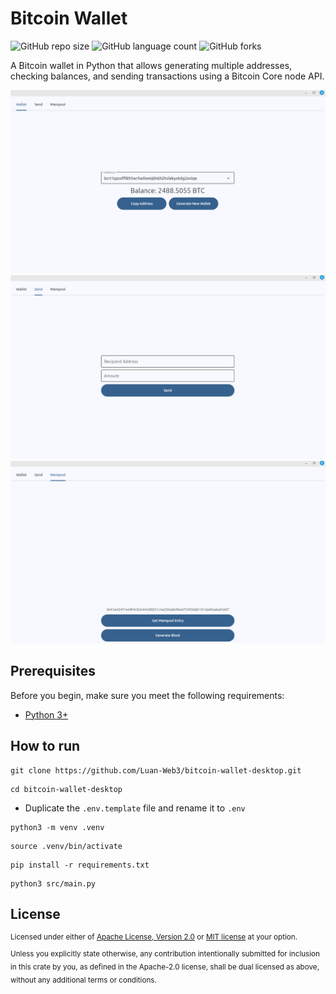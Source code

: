 Bitcoin Wallet
===========================

![GitHub repo size](https://img.shields.io/github/repo-size/Luan-Web3/bitcoin-wallet-desktop?style=for-the-badge)
![GitHub language count](https://img.shields.io/github/languages/count/Luan-Web3/bitcoin-wallet-desktop?style=for-the-badge)
![GitHub forks](https://img.shields.io/github/forks/Luan-Web3/bitcoin-wallet-desktop?style=for-the-badge)

A Bitcoin wallet in Python that allows generating multiple addresses, checking balances, and sending transactions using a Bitcoin Core node API.

![Tab Wallet](src/assets/tab_wallet.png)
![Tab Send](src/assets/tab_send.png)
![Tab Mempool](src/assets/tab_mempool.png)

## Prerequisites

Before you begin, make sure you meet the following requirements:

- [Python 3+](https://www.python.org/downloads/)

## How to run

```
git clone https://github.com/Luan-Web3/bitcoin-wallet-desktop.git
```

```
cd bitcoin-wallet-desktop
```

- Duplicate the `.env.template` file and rename it to `.env`
```
python3 -m venv .venv
```

```
source .venv/bin/activate
```

```
pip install -r requirements.txt
```

```
python3 src/main.py
```

## License

<sup>
Licensed under either of <a href="LICENSE-APACHE">Apache License, Version
2.0</a> or <a href="LICENSE-MIT">MIT license</a> at your option.
</sup>

<br>

<sub>
Unless you explicitly state otherwise, any contribution intentionally submitted
for inclusion in this crate by you, as defined in the Apache-2.0 license, shall
be dual licensed as above, without any additional terms or conditions.
</sub>